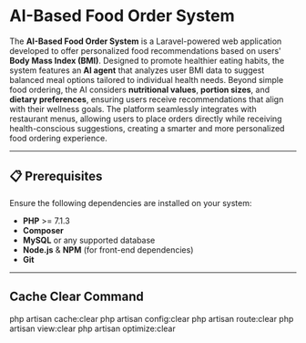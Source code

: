 # AI-Based Food Order System

The **AI-Based Food Order System** is a Laravel-powered web application developed to offer personalized food recommendations based on users' **Body Mass Index (BMI)**. Designed to promote healthier eating habits, the system features an **AI agent** that analyzes user BMI data to suggest balanced meal options tailored to individual health needs. Beyond simple food ordering, the AI considers **nutritional values**, **portion sizes**, and **dietary preferences**, ensuring users receive recommendations that align with their wellness goals. The platform seamlessly integrates with restaurant menus, allowing users to place orders directly while receiving health-conscious suggestions, creating a smarter and more personalized food ordering experience.

---

## 📋 Prerequisites

Ensure the following dependencies are installed on your system:

- **PHP** >= 7.1.3  
- **Composer**  
- **MySQL** or any supported database  
- **Node.js** & **NPM** (for front-end dependencies)  
- **Git**  

---
## Cache Clear Command
php artisan cache:clear
php artisan config:clear
php artisan route:clear
php artisan view:clear
php artisan optimize:clear

